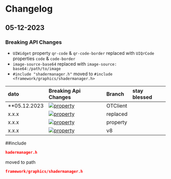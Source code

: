 # Changelog

## 05-12-2023
### Breaking API Changes
- `UIWidget` property `qr-code` & `qr-code-border` replaced with `UIQrCode` properties `code` & `code-border`
- `image-source-base64` replaced with `image-source: base64:/path/to/image`
- `#include "shadermanager.h"` moved to `#include <framework/graphics/shadermanager.h>`

| dato         | Breaking Api Changes                                                              | Branch  | stay blessed   |
|:-------------|:----------------------------------------------------------------------------------|:----------|:-------------|
| **05.12.2023 | [![property](https://img.shields.io/badge/UIWidget-properties-green)]()           | OTClient  |              |
| x.x.x        | [![property](https://img.shields.io/badge/UIQr-properties-green)]()               | replaced  |              |
| x.x.x        | [![property](https://img.shields.io/badge/QRBorder-propeties-green)]()            | property  |              |
| x.x.x        | [![property](https://img.shields.io/badge/Shadermanager-included-green)]()        |    v8     |              |
##include
``` json
hadermanager.h
```
moved to path
``` json
framework/graphics/shadermanager.h
```
